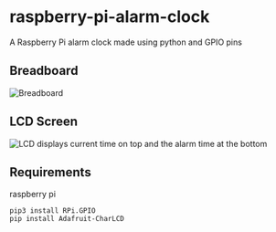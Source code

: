 # raspberry-pi-alarm-clock
A Raspberry Pi alarm clock made using python and GPIO pins

## Breadboard
![Breadboard](https://i.imgur.com/IzYnlkG.jpg)

## LCD Screen
![LCD](https://i.imgur.com/2gZ5iZ4.jpg)
displays current time on top and the alarm time at the bottom
## Requirements
raspberry pi
```
pip3 install RPi.GPIO
pip install Adafruit-CharLCD
```

